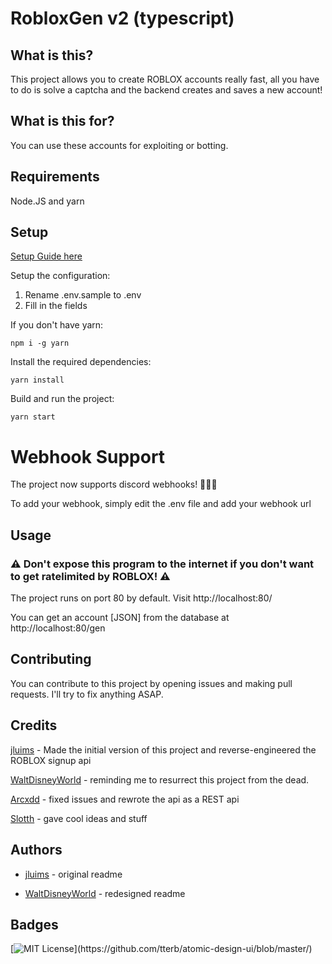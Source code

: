 # RobloxGen v2 (typescript)

## What is this?

This project allows you to create ROBLOX accounts really fast, all you have to do is solve a captcha and the backend creates and saves a new account!

## What is this for?

You can use these accounts for exploiting or botting.

## Requirements

Node.JS and yarn

## Setup
[Setup Guide here](https://github.com/jluims/RobloxGen/wiki)

Setup the configuration:

1. Rename .env.sample to .env
2. Fill in the fields

If you don't have yarn:

`npm i -g yarn`

Install the required dependencies:

`yarn install`

Build and run the project:

`yarn start`

# Webhook Support
The project now supports discord webhooks! 🎉🎉🎉

To add your webhook, simply edit the .env file and add your webhook url

## Usage

### ⚠ Don't expose this program to the internet if you don't want to get ratelimited by ROBLOX! ⚠

The project runs on port 80 by default. Visit http://localhost:80/

You can get an account [JSON] from the database at http://localhost:80/gen

## Contributing

You can contribute to this project by opening issues and making pull requests. I'll try to fix anything ASAP.

## Credits

[jluims](https://github.com/jluims/) - Made the initial version of this project and reverse-engineered the ROBLOX signup api

[WaltDisneyWorld](https://github.com/WaltDisneyWorld) - reminding me to resurrect this project from the dead.

[Arcxdd](https://github.com/Arcxdd) - fixed issues and rewrote the api as a REST api

[Slotth](https://github.com/SlotthCode) - gave cool ideas and stuff

## Authors

- [jluims](https://github.com/jluims/) - original readme

- [WaltDisneyWorld](https://github.com/WaltDisneyWorld) - redesigned readme


## Badges
[![MIT License](https://img.shields.io/apm/l/atomic-design-ui.svg?)](https://github.com/tterb/atomic-design-ui/blob/master/)
